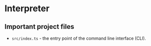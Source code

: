 # Interpreter

## Important project files

- `src/index.ts` - the entry point of the command line interface (CLI).
